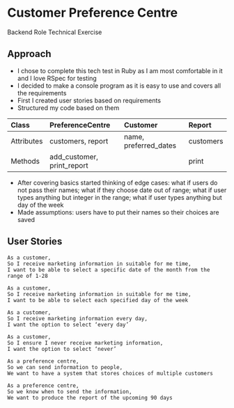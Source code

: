 # Customer Preference Centre
Backend Role Technical Exercise

## Approach
* I chose to complete this tech test in Ruby as I am most comfortable in it and I love RSpec for testing
* I decided to make a console program as it is easy to use and covers all the requirements
* First I created user stories based on requirements
* Structured my code based on them

| Class          | PreferenceCentre | Customer  | Report    |
| :------------- | :----------- | :----------- | :----------- |
| Attributes | customers, report | name, preferred_dates | customers |
| Methods | add_customer, print_report | | print |

* After covering basics started thinking of edge cases: what if users do not pass their names; what if they choose date out of range; what if user types anything but integer in the range; what if user types anything but day of the week
* Made assumptions: users have to put their names so their choices are saved

## User Stories
```
As a customer,
So I receive marketing information in suitable for me time,
I want to be able to select a specific date of the month from the range of 1-28
```
```
As a customer,
So I receive marketing information in suitable for me time,
I want to be able to select each specified day of the week
```
```
As a customer,
So I receive marketing information every day,
I want the option to select ‘every day’ 
```
```
As a customer,
So I ensure I never receive marketing information,
I want the option to select ‘never’ 
```
```
As a preference centre,
So we can send information to people,
We want to have a system that stores choices of multiple customers
```
```
As a preference centre,
So we know when to send the information,
We want to produce the report of the upcoming 90 days
```
